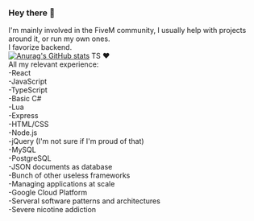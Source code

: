 ### Hey there 👋
I'm mainly involved in the FiveM community, I usually help with projects around it, or run my own ones. <br>
I favorize backend. <br>
[![Anurag's GitHub stats](https://github-readme-stats.vercel.app/api?username=LedAndris)](https://github.com/anuraghazra/github-readme-stats)
TS ❤ <br>
All my relevant experience: <br>
-React <br>
-JavaScript <br>
-TypeScript <br>
-Basic C# <br>
-Lua <br>
-Express <br>
-HTML/CSS <br>
-Node.js <br>
-jQuery (I'm not sure if I'm proud of that) <br>
-MySQL <br>
-PostgreSQL <br>
-JSON documents as database <br>
-Bunch of other useless frameworks <br>
-Managing applications at scale <br>
-Google Cloud Platform<br>
-Serveral software patterns and architectures<br>
-Severe nicotine addiction <br>
